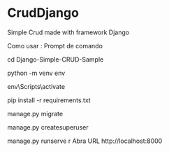 # CrudDjango
Simple Crud made with framework Django

Como usar :
Prompt de comando

cd Django-Simple-CRUD-Sample

python -m venv env

env\Scripts\activate

pip install -r requirements.txt

manage.py migrate

manage.py createsuperuser 

manage.py runserve
r
Abra URL http://localhost:8000
